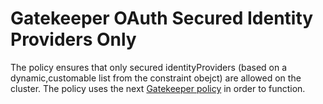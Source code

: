 # Gatekeeper OAuth Secured Identity Providers Only

The policy ensures that only secured identityProviders (based on a dynamic,customable list from the constraint obejct) are allowed on the cluster. 
The policy uses the next [Gatekeeper policy](../../../open-policy-agent/authorization/disallow-privileged-scc-usage) in order to function.